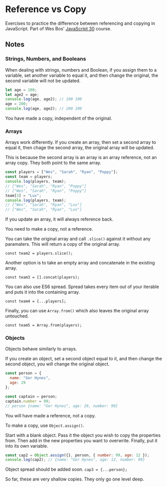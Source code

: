 # Reference vs Copy

Exercises to practice the difference between referencing and copying in JavaScript. Part of Wes Bos'
[JavaScript 30](https://javascript30.com/) course.

## Notes

### Strings, Numbers, and Booleans

When dealing with strings, numbers and Boolean, if you assign them to a variable, set another variable to equal it, and then change the original, the second variable will not be updated.

```js
let age = 100;
let age2 = age;
console.log(age, age2); // 100 100
age = 200;
console.log(age, age2); // 200 100
```

You have made a copy, independent of the original.

### Arrays

Arrays work differently. If you create an array, then set a second array to equal it, then chage the second array, the original array will be updated.

This is because the second array is an array is an array reference, not an array copy. They both point to the same array.

```js
const players = ["Wes", "Sarah", "Ryan", "Poppy"];
const team = players;
console.log(players, team);
// ["Wes", "Sarah", "Ryan", "Poppy"]
// ["Wes", "Sarah", "Ryan", "Poppy"]
team[3] = "Lux";
console.log(players, team);
// ["Wes", "Sarah", "Ryan", "Lux"]
// ["Wes", "Sarah", "Ryan", "Lux"]
```

If you update an array, it will always reference back.

You need to make a copy, not a reference.

You can take the original array and call `.slice()` against it without any paramaters. This will return a copy of the original array.

`const team2 = players.slice();`

Another option is to take an empty array and concatenate in the existing array.

`const team3 = [].concat(players);`

You can also use ES6 spread. Spread takes every item out of your iterable and puts it into the containing array.

`const team4 = [...players];`

Finally, you can use `Array.from()` which also leaves the original array untouched.

`const team5 = Array.from(players);`

### Objects

Objects behave similarly to arrays.

If you create an object, set a second object equal to it, and then change the second object, you will change the original object.

```js
const person = {
  name: "Ger Hynes",
  age: 29
};

const captain = person;
captain.number = 99;
// person {name: "Ger Hynes", age: 29, number: 99}
```

You will have made a reference, not a copy.

To make a copy, use `Object.assign()`.

Start with a blank object. Pass it the object you wish to copy the properties from. Then add in the new properties you want to overwrite. Finally, put it into its own variable.

```js
const cap2 = Object.assign({}, person, { number: 99, age: 12 });
console.log(cap2); // {name: "Ger Hynes", age: 12, number: 99}
```

Object spread should be added soon.
`cap3 = {...person};`

So far, these are very shallow copies. They only go one level deep.
